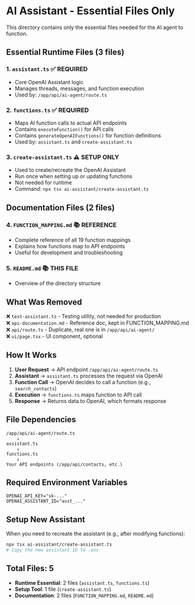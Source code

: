 # AI Assistant - Essential Files Only

This directory contains only the essential files needed for the AI agent to function.

## Essential Runtime Files (3 files)

### 1. `assistant.ts` ✅ REQUIRED
- Core OpenAI Assistant logic
- Manages threads, messages, and function execution
- Used by: `/app/api/ai-agent/route.ts`

### 2. `functions.ts` ✅ REQUIRED
- Maps AI function calls to actual API endpoints
- Contains `executeFunction()` for API calls
- Contains `generateOpenAIFunctions()` for function definitions
- Used by: `assistant.ts` and `create-assistant.ts`

### 3. `create-assistant.ts` ⚠️ SETUP ONLY
- Used to create/recreate the OpenAI Assistant
- Run once when setting up or updating functions
- Not needed for runtime
- Command: `npx tsx ai-assistant/create-assistant.ts`

## Documentation Files (2 files)

### 4. `FUNCTION_MAPPING.md` 📚 REFERENCE
- Complete reference of all 19 function mappings
- Explains how functions map to API endpoints
- Useful for development and troubleshooting

### 5. `README.md` 📚 THIS FILE
- Overview of the directory structure

## What Was Removed

❌ `test-assistant.ts` - Testing utility, not needed for production  
❌ `api-documentation.md` - Reference doc, kept in FUNCTION_MAPPING.md  
❌ `api/route.ts` - Duplicate, real one is in `/app/api/ai-agent/`  
❌ `ui/page.tsx` - UI component, optional  

## How It Works

1. **User Request** → API endpoint `/app/api/ai-agent/route.ts`
2. **Assistant** → `assistant.ts` processes the request via OpenAI
3. **Function Call** → OpenAI decides to call a function (e.g., `search_contacts`)
4. **Execution** → `functions.ts` maps function to API call
5. **Response** → Returns data to OpenAI, which formats response

## File Dependencies

```
/app/api/ai-agent/route.ts
    ↓
assistant.ts
    ↓
functions.ts
    ↓
Your API endpoints (/app/api/contacts, etc.)
```

## Required Environment Variables

```env
OPENAI_API_KEY="sk-..."
OPENAI_ASSISTANT_ID="asst_..."
```

## Setup New Assistant

When you need to recreate the assistant (e.g., after modifying functions):

```bash
npx tsx ai-assistant/create-assistant.ts
# Copy the new assistant ID to .env
```

## Total Files: 5
- **Runtime Essential**: 2 files (`assistant.ts`, `functions.ts`)
- **Setup Tool**: 1 file (`create-assistant.ts`)
- **Documentation**: 2 files (`FUNCTION_MAPPING.md`, `README.md`)